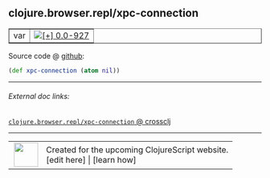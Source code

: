 ## clojure.browser.repl/xpc-connection



 <table border="1">
<tr>
<td>var</td>
<td><a href="https://github.com/cljsinfo/cljs-api-docs/tree/0.0-927"><img valign="middle" alt="[+] 0.0-927" title="Added in 0.0-927" src="https://img.shields.io/badge/+-0.0--927-lightgrey.svg"></a> </td>
</tr>
</table>









Source code @ [github]():

```clj
(def xpc-connection (atom nil))
```

<!--
Repo - tag - source tree - lines:

 <pre>

</pre>

-->

---



###### External doc links:

[`clojure.browser.repl/xpc-connection` @ crossclj](http://crossclj.info/fun/clojure.browser.repl.cljs/xpc-connection.html)<br>

---

 <table>
<tr><td>
<img valign="middle" align="right" width="48px" src="http://i.imgur.com/Hi20huC.png">
</td><td>
Created for the upcoming ClojureScript website.<br>
[edit here] | [learn how]
</td></tr></table>

[edit here]:https://github.com/cljsinfo/cljs-api-docs/blob/master/cljsdoc/clojure.browser.repl/xpc-connection.cljsdoc
[learn how]:https://github.com/cljsinfo/cljs-api-docs/wiki/cljsdoc-files

<!--

This information was too distracting to show to readers, but I'll leave it
commented here since it is helpful to:

- pretty-print the data used to generate this document
- and show how to retrieve that data



The API data for this symbol:

```clj
{:ns "clojure.browser.repl",
 :name "xpc-connection",
 :name-encode "xpc-connection",
 :history [["+" "0.0-927"]],
 :type "var",
 :full-name-encode "clojure.browser.repl/xpc-connection",
 :source {:code "(def xpc-connection (atom nil))",
          :title "Source code",
          :repo "clojurescript",
          :tag "r1.9.14",
          :filename "src/main/cljs/clojure/browser/repl.cljs",
          :lines [30],
          :url "https://github.com/clojure/clojurescript/blob/r1.9.14/src/main/cljs/clojure/browser/repl.cljs#L30"},
 :full-name "clojure.browser.repl/xpc-connection",
 :cljsdoc-url "https://github.com/cljsinfo/cljs-api-docs/blob/master/cljsdoc/clojure.browser.repl/xpc-connection.cljsdoc"}

```

Retrieve the API data for this symbol:

```clj
;; from Clojure REPL
(require '[clojure.edn :as edn])
(-> (slurp "https://raw.githubusercontent.com/cljsinfo/cljs-api-docs/catalog/cljs-api.edn")
    (edn/read-string)
    (get-in [:symbols "clojure.browser.repl/xpc-connection"]))
```

-->
